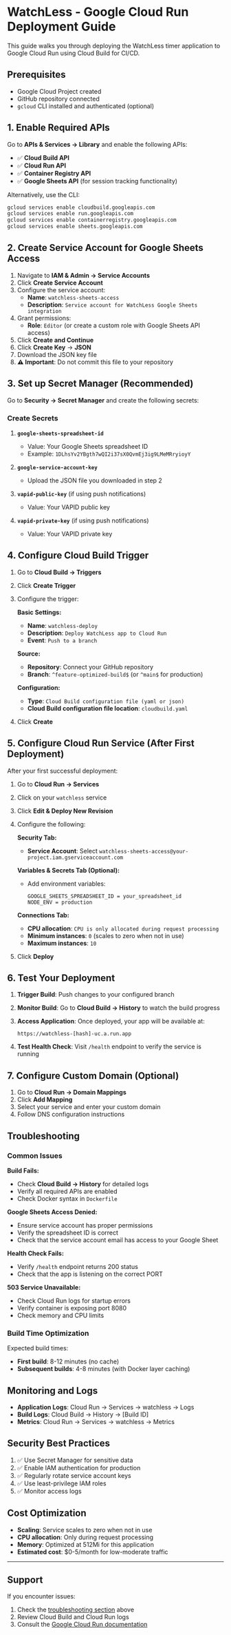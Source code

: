 # WatchLess - Google Cloud Run Deployment Guide

This guide walks you through deploying the WatchLess timer application to Google Cloud Run using Cloud Build for CI/CD.

## Prerequisites

- Google Cloud Project created
- GitHub repository connected
- `gcloud` CLI installed and authenticated (optional)

## 1. Enable Required APIs

Go to **APIs & Services → Library** and enable the following APIs:

- ✅ **Cloud Build API**
- ✅ **Cloud Run API**
- ✅ **Container Registry API**
- ✅ **Google Sheets API** (for session tracking functionality)

Alternatively, use the CLI:

```bash
gcloud services enable cloudbuild.googleapis.com
gcloud services enable run.googleapis.com
gcloud services enable containerregistry.googleapis.com
gcloud services enable sheets.googleapis.com
```

## 2. Create Service Account for Google Sheets Access

1. Navigate to **IAM & Admin → Service Accounts**
2. Click **Create Service Account**
3. Configure the service account:
   - **Name**: `watchless-sheets-access`
   - **Description**: `Service account for WatchLess Google Sheets integration`
4. Grant permissions:
   - **Role**: `Editor` (or create a custom role with Google Sheets API access)
5. Click **Create and Continue**
6. Click **Create Key** → **JSON**
7. Download the JSON key file
8. **⚠️ Important**: Do not commit this file to your repository

## 3. Set up Secret Manager (Recommended)

Go to **Security → Secret Manager** and create the following secrets:

### Create Secrets

1. **`google-sheets-spreadsheet-id`**
   - Value: Your Google Sheets spreadsheet ID
   - Example: `1DLhsYv2YBgth7wQI2i37sX0QvmEj3ig9LMeMRryioyY`

2. **`google-service-account-key`**
   - Upload the JSON file you downloaded in step 2

3. **`vapid-public-key`** (if using push notifications)
   - Value: Your VAPID public key

4. **`vapid-private-key`** (if using push notifications)
   - Value: Your VAPID private key

## 4. Configure Cloud Build Trigger

1. Go to **Cloud Build → Triggers**
2. Click **Create Trigger**
3. Configure the trigger:

   **Basic Settings:**
   - **Name**: `watchless-deploy`
   - **Description**: `Deploy WatchLess app to Cloud Run`
   - **Event**: `Push to a branch`

   **Source:**
   - **Repository**: Connect your GitHub repository
   - **Branch**: `^feature-optimized-build$` (or `^main$` for production)

   **Configuration:**
   - **Type**: `Cloud Build configuration file (yaml or json)`
   - **Cloud Build configuration file location**: `cloudbuild.yaml`

4. Click **Create**

## 5. Configure Cloud Run Service (After First Deployment)

After your first successful deployment:

1. Go to **Cloud Run → Services**
2. Click on your `watchless` service
3. Click **Edit & Deploy New Revision**
4. Configure the following:

   **Security Tab:**
   - **Service Account**: Select `watchless-sheets-access@your-project.iam.gserviceaccount.com`

   **Variables & Secrets Tab (Optional):**
   - Add environment variables:

     ```env
     GOOGLE_SHEETS_SPREADSHEET_ID = your_spreadsheet_id
     NODE_ENV = production
     ```

   **Connections Tab:**
   - **CPU allocation**: `CPU is only allocated during request processing`
   - **Minimum instances**: `0` (scales to zero when not in use)
   - **Maximum instances**: `10`

5. Click **Deploy**

## 6. Test Your Deployment

1. **Trigger Build**: Push changes to your configured branch
2. **Monitor Build**: Go to **Cloud Build → History** to watch the build progress
3. **Access Application**: Once deployed, your app will be available at:

   ```url
   https://watchless-[hash]-uc.a.run.app
   ```
4. **Test Health Check**: Visit `/health` endpoint to verify the service is running

## 7. Configure Custom Domain (Optional)

1. Go to **Cloud Run → Domain Mappings**
2. Click **Add Mapping**
3. Select your service and enter your custom domain
4. Follow DNS configuration instructions

## Troubleshooting

### Common Issues

**Build Fails:**

- Check **Cloud Build → History** for detailed logs
- Verify all required APIs are enabled
- Check Docker syntax in `Dockerfile`


**Google Sheets Access Denied:**

- Ensure service account has proper permissions
- Verify the spreadsheet ID is correct
- Check that the service account email has access to your Google Sheet


**Health Check Fails:**

- Verify `/health` endpoint returns 200 status
- Check that the app is listening on the correct PORT

**503 Service Unavailable:**

- Check Cloud Run logs for startup errors
- Verify container is exposing port 8080
- Check memory and CPU limits

### Build Time Optimization

Expected build times:

- **First build**: 8-12 minutes (no cache)
- **Subsequent builds**: 4-8 minutes (with Docker layer caching)

## Monitoring and Logs

- **Application Logs**: Cloud Run → Services → watchless → Logs
- **Build Logs**: Cloud Build → History → [Build ID]
- **Metrics**: Cloud Run → Services → watchless → Metrics

## Security Best Practices

1. ✅ Use Secret Manager for sensitive data
2. ✅ Enable IAM authentication for production
3. ✅ Regularly rotate service account keys
4. ✅ Use least-privilege IAM roles
5. ✅ Monitor access logs

## Cost Optimization

- **Scaling**: Service scales to zero when not in use
- **CPU allocation**: Only during request processing
- **Memory**: Optimized at 512Mi for this application
- **Estimated cost**: $0-5/month for low-moderate traffic

---

## Support

If you encounter issues:

1. Check the [troubleshooting section](#troubleshooting) above
2. Review Cloud Build and Cloud Run logs
3. Consult the [Google Cloud Run documentation](https://cloud.google.com/run/docs)
